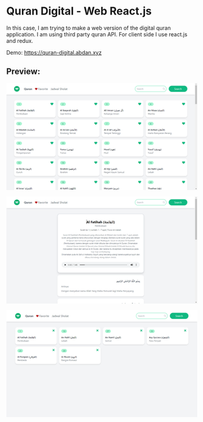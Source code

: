 # Quran Digital - Web React.js
In this case, I am trying to make a web version of the digital quran application. I am using third party quran API. For client side I use react.js and redux.

Demo: https://quran-digital.abdan.xyz

## Preview:

![](https://github.com/abdanzamzam/Quran-Digital-Web-App/blob/development/preview/Screenshot%201.png)

![](https://github.com/abdanzamzam/Quran-Digital-Web-App/blob/development/preview/Screenshot%202.png)

![](https://github.com/abdanzamzam/Quran-Digital-Web-App/blob/development/preview/Screenshot%203.png)
